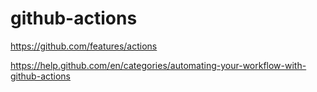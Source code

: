 # github-actions

https://github.com/features/actions

https://help.github.com/en/categories/automating-your-workflow-with-github-actions
